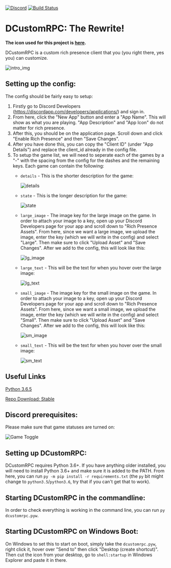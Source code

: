 [![Discord](https://img.shields.io/discord/459760634024820736.svg)](https://discord.gg/gx5xc5j)
[![Build Status](https://travis-ci.org/JakeMakesStuff/DCustomRPC.svg?branch=master)](https://travis-ci.org/JakeMakesStuff/DCustomRPC)

# DCustomRPC: The Rewrite!

**The icon used for this project is [here](https://www.shareicon.net/logo-website-discord-887435).**

DCustomRPC is a custom rich presence client that you (you right there, yes you) can customize.

![intro_img](https://i.imgur.com/8Pf5HjT.png)

## Setting up the config:
The config should be fairly easy to setup:
1. Firstly go to Discord Developers (https://discordapp.com/developers/applications/) and sign in.
2. From here, click the "New App" button and enter a "App Name". This will show as what you are playing. "App Description" and "App Icon" do not matter for rich presence.
3. After this, you should be on the application page. Scroll down and click "Enable Rich Presence" and then "Save Changes".
4. After you have done this, you can copy the "Client ID" (under "App Details") and replace the client_id already in the config file.
5. To setup the game list, we will need to seperate each of the games by a "-" with the spacing from the config for the dashes and the remaining keys. Each game can contain the following:
    - `details` - This is the shorter description for the game:

        ![details](https://i.imgur.com/9Z7OdfI.png)
    - `state` - This is the longer description for the game:

        ![state](https://i.imgur.com/i1YbCfd.png)
    - `large_image` - The image key for the large image on the game. In order to attach your image to a key, open up your Discord Developers page for your app and scroll down to "Rich Presence Assets". From here, since we want a large image, we upload the image, enter the key (which we will write in the config) and select "Large". Then make sure to click "Upload Asset" and "Save Changes". After we add to the config, this will look like this:

        ![lg_image](https://i.imgur.com/KbQdc61.png)
    - `large_text` - This will be the text for when you hover over the large image:

        ![lg_text](https://i.imgur.com/nNRHtxo.png)
    - `small_image` - The image key for the small image on the game. In order to attach your image to a key, open up your Discord Developers page for your app and scroll down to "Rich Presence Assets". From here, since we want a small image, we upload the image, enter the key (which we will write in the config) and select "Small". Then make sure to click "Upload Asset" and "Save Changes". After we add to the config, this will look like this:

        ![sm_image](https://i.imgur.com/wjo0Nkx.png)
    - `small_text` - This will be the text for when you hover over the small image:

        ![sm_text](https://i.imgur.com/EApOnTl.png)

## Useful Links
[Python 3.6.5](https://www.python.org/downloads/release/python-365/) 

[Repo Download: Stable](https://github.com/JakeMakesStuff/DCustomRPC/archive/master.zip) 

## Discord prerequisites:
Please make sure that game statuses are turned on:

![Game Toggle](https://i.imgur.com/V4FWevH.png)

## Setting up DCustomRPC:
DCustomRPC requires Python 3.6+. If you have anything older installed, you will need to install Python 3.6+ and make sure it is added to the PATH. From here, you can run `py -m pip install -r requirements.txt` (the `py` bit might change to `python3.5`/`python3.6`, try that if you can't get that to work).

## Starting DCustomRPC in the commandline:

In order to check everything is working in the command line, you can run `py dcustomrpc.pyw`.

## Starting DCustomRPC on Windows Boot: 

On Windows to set this to start on boot, simply take the `dcustomrpc.pyw`, right click it, hover over "Send to" then click "Desktop (create shortcut)". Then cut the icon from your desktop, go to `shell:startup` in Windows Explorer and paste it in there.
